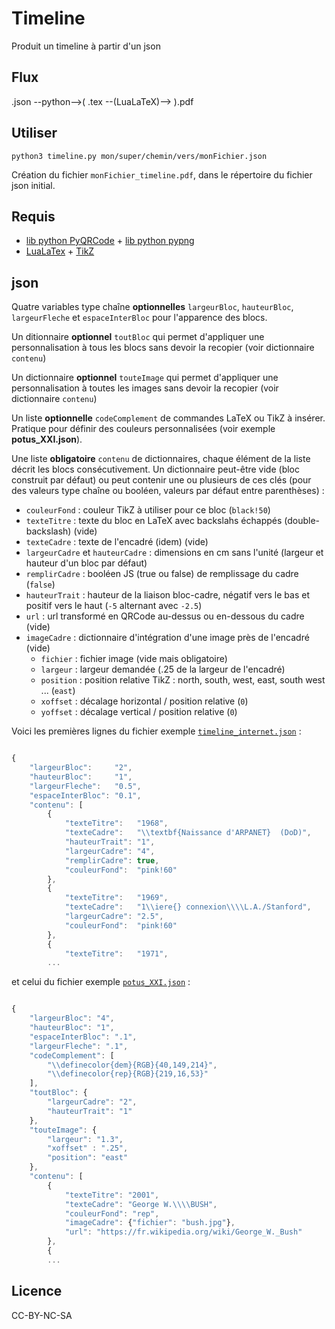# Timeline

Produit un timeline à partir d'un json

## Flux

.json --python-->( .tex --(LuaLaTeX)--> ).pdf

## Utiliser
`python3 timeline.py mon/super/chemin/vers/monFichier.json`

Création du fichier `monFichier_timeline.pdf`, dans le répertoire
du fichier json initial.

## Requis 

* [lib python  PyQRCode](https://pypi.org/project/PyQRCode/) + [lib python pypng](https://pypi.org/project/pypng/)
* [LuaLaTex](http://luatex.org/) + [TikZ](https://www.ctan.org/pkg/pgf)


## json

Quatre variables type chaîne **optionnelles** `largeurBloc`,
`hauteurBloc`, `largeurFleche` et `espaceInterBloc` pour
l'apparence des blocs.

Un ditionnaire **optionnel** `toutBloc` qui permet d'appliquer une
personnalisation à tous les blocs sans devoir la recopier (voir
dictionnaire `contenu`)

Un dictionnaire **optionnel** `touteImage` qui permet d'appliquer une
personnalisation à toutes les images sans devoir la recopier (voir
dictionnaire `contenu`)

Un liste **optionnelle** `codeComplement` de commandes LaTeX ou
TikZ à insérer. Pratique pour définir des couleurs personnalisées
(voir exemple **potus_XXI.json**).


Une liste **obligatoire** `contenu` de dictionnaires, chaque
élément de la liste décrit les blocs consécutivement.  Un
dictionnaire peut-être vide (bloc construit par défaut) ou peut
contenir une ou plusieurs de ces clés (pour des valeurs type chaîne
ou booléen, valeurs par défaut entre parenthèses) :

* `couleurFond` : couleur TikZ à utiliser pour ce bloc (`black!50`)
* `texteTitre` : texte du bloc en LaTeX avec backslahs échappés (double-backslash) (vide)
* `texteCadre` : texte de l'encadré (idem) (vide)
* `largeurCadre` et `hauteurCadre` : dimensions en cm sans l'unité (largeur et hauteur d'un bloc par défaut)
* `remplirCadre` : booléen JS (true ou false) de remplissage du cadre (`false`)
* `hauteurTrait` : hauteur de la liaison bloc-cadre, négatif vers
  le bas et positif vers le haut (`-5` alternant avec `-2.5`) 
* `url` : url transformé en QRCode au-dessus ou en-dessous du cadre (vide)
* `imageCadre` : dictionnaire d'intégration d'une image près de l'encadré (vide)
     * `fichier` : fichier image (vide mais obligatoire)
     * `largeur` : largeur demandée (.25 de la largeur de l'encadré)
     * `position` : position relative TikZ : north, south, west,
     east, south west ... (`east`)
     * `xoffset` : décalage horizontal / position relative (`0`)
     * `yoffset` : décalage vertical / position relative (`0`)

Voici les premières lignes du fichier exemple [`timeline_internet.json`](./exemples/internet/timeline_internet.json) :

``` javascript

{
    "largeurBloc":     "2",
    "hauteurBloc":     "1",
    "largeurFleche":   "0.5",
    "espaceInterBloc": "0.1",
    "contenu": [
        {
            "texteTitre":   "1968",
            "texteCadre":   "\\textbf{Naissance d'ARPANET}  (DoD)",
            "hauteurTrait": "1",
            "largeurCadre": "4",
            "remplirCadre": true,
            "couleurFond":  "pink!60"
        },
        {
            "texteTitre":   "1969",
            "texteCadre":   "1\\iere{} connexion\\\\L.A./Stanford",
            "largeurCadre": "2.5",
            "couleurFond":  "pink!60"
        },
        {
            "texteTitre":   "1971",
        ...

```

et celui du fichier exemple [`potus_XXI.json`](./exemples/potus/potus_XXI.json) :

``` javascript

{
    "largeurBloc": "4",
    "hauteurBloc": "1",
    "espaceInterBloc": ".1",
    "largeurFleche": ".1",
    "codeComplement": [
        "\\definecolor{dem}{RGB}{40,149,214}",
        "\\definecolor{rep}{RGB}{219,16,53}"
    ],
    "toutBloc": {
        "largeurCadre": "2",
        "hauteurTrait": "1"
    },
    "touteImage": {
        "largeur": "1.3",
        "xoffset" : ".25",
        "position": "east"
    },
    "contenu": [
        {
            "texteTitre": "2001",
            "texteCadre": "George W.\\\\BUSH",
            "couleurFond": "rep",
            "imageCadre": {"fichier": "bush.jpg"},
            "url": "https://fr.wikipedia.org/wiki/George_W._Bush"
        },
        {
        ...

```

## Licence
CC-BY-NC-SA
